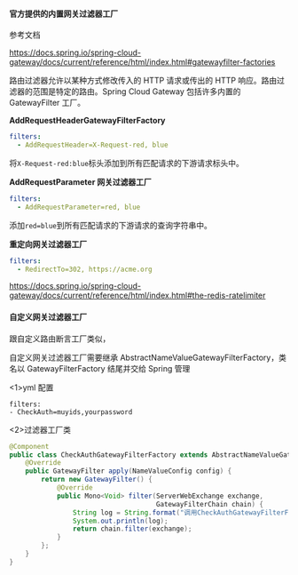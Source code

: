 #### 官方提供的内置网关过滤器工厂

参考文档

https://docs.spring.io/spring-cloud-gateway/docs/current/reference/html/index.html#gatewayfilter-factories

路由过滤器允许以某种方式修改传入的 HTTP 请求或传出的 HTTP 响应。路由过滤器的范围是特定的路由。Spring Cloud Gateway 包括许多内置的 GatewayFilter 工厂。

**AddRequestHeaderGatewayFilterFactory**

```yaml
filters:
  - AddRequestHeader=X-Request-red, blue
```

将`X-Request-red:blue`标头添加到所有匹配请求的下游请求标头中。

**AddRequestParameter 网关过滤器工厂**

```yaml
filters:
  - AddRequestParameter=red, blue
```

添加`red=blue`到所有匹配请求的下游请求的查询字符串中。

**重定向网关过滤器工厂**

```yaml
filters:
  - RedirectTo=302, https://acme.org
```

https://docs.spring.io/spring-cloud-gateway/docs/current/reference/html/index.html#the-redis-ratelimiter

#### 自定义网关过滤器工厂

跟自定义路由断言工厂类似，

自定义网关过滤器工厂需要继承 AbstractNameValueGatewayFilterFactory，类名以 GatewayFilterFactory 结尾并交给 Spring 管理

<1>yml 配置

```
filters:
- CheckAuth=muyids,yourpassword
```

<2>过滤器工厂类

```java
@Component
public class CheckAuthGatewayFilterFactory extends AbstractNameValueGatewayFilterFactory {
    @Override
    public GatewayFilter apply(NameValueConfig config) {
        return new GatewayFilter() {
            @Override
            public Mono<Void> filter(ServerWebExchange exchange,
                                     GatewayFilterChain chain) {
                String log = String.format("调用CheckAuthGatewayFilterFactory;%s:%s", config.getName(), config.getValue());
                System.out.println(log);
                return chain.filter(exchange);
            }
        };
    }
}
```
